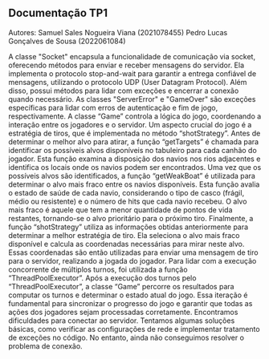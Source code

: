 ## Documentação TP1
Autores: 
Samuel Sales Nogueira Viana (2021078455)
Pedro Lucas Gonçalves de Sousa (2022061084)

A classe "Socket" encapsula a funcionalidade de comunicação via socket, oferecendo métodos para enviar e receber mensagens do servidor. Ela implementa o protocolo stop-and-wait para garantir a entrega confiável de mensagens, utilizando o protocolo UDP (User Datagram Protocol). Além disso, possui métodos para lidar com exceções e encerrar a conexão quando necessário. As classes "ServerError" e "GameOver" são exceções específicas para lidar com erros de autenticação e fim de jogo, respectivamente.
A classe “Game” controla a lógica do jogo, coordenando a interação entre os jogadores e o servidor. Um aspecto crucial do jogo é a estratégia de tiros, que é implementada no método “shotStrategy”. Antes de determinar o melhor alvo para atirar, a função “getTargets” é chamada para identificar os possíveis alvos disponíveis no tabuleiro para cada canhão do jogador. Esta função examina a disposição dos navios nos rios adjacentes e identifica os locais onde os navios podem ser encontrados.
Uma vez que os possíveis alvos são identificados, a função “getWeakBoat” é utilizada para determinar o alvo mais fraco entre os navios disponíveis. Esta função avalia o estado de saúde de cada navio, considerando o tipo de casco (frágil, médio ou resistente) e o número de hits que cada navio recebeu. O alvo mais fraco é aquele que tem a menor quantidade de pontos de vida restantes, tornando-se o alvo prioritário para o próximo tiro.
Finalmente, a função “shotStrategy” utiliza as informações obtidas anteriormente para determinar a melhor estratégia de tiro. Ela seleciona o alvo mais fraco disponível e calcula as coordenadas necessárias para mirar neste alvo. Essas coordenadas são então utilizadas para enviar uma mensagem de tiro para o servidor, realizando a jogada do jogador.
Para lidar com a execução concorrente de múltiplos turnos, foi utilizada a função “ThreadPoolExecutor”. Após a execução dos turnos pelo “ThreadPoolExecutor”, a classe “Game” percorre os resultados para computar os turnos e determinar o estado atual do jogo. Essa iteração é fundamental para sincronizar o progresso do jogo e garantir que todas as ações dos jogadores sejam processadas corretamente.
	Encontramos dificuldades para conectar ao servidor. Tentamos algumas soluções básicas, como verificar as configurações de rede e implementar tratamento de exceções no código. No entanto, ainda não conseguimos resolver o problema de conexão.
